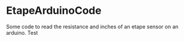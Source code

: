 # EtapeArduinoCode
Some code to read the resistance and inches of an etape sensor on an arduino.
Test
